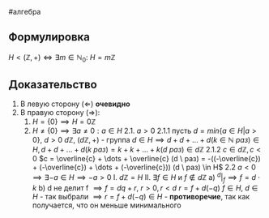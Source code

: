 #алгебра 
## Формулировка
$H < (\mathbb{Z}, +) \iff \exists m \in \mathbb{N}_0: \ H = m \mathbb{Z}$
## Доказательство
1) В левую сторону ($\Leftarrow$) **очевидно**
2) В правую сторону ($\Rightarrow$):
	1. $H = \{ 0\} \implies H = 0 \mathbb{Z}$
	2. $H \neq \{ 0 \} \implies \exists a \neq 0: a \in H$
		2.1. $a > 0$
			2.1.1 пусть $d = min \{ a \in H | a > 0 \}, \ d > 0$
			$d \mathbb{Z}, \ (d \mathbb{Z}, +)$ - группа
			$d \in H \implies d + d + \dots + d (k \in \mathbb{N} \ раз) \in H, d + d + \dots + d (k \ раз) = k + k + \dots + k (d \ раз) \in d \mathbb{Z}$
			2.1.2 $c \in d \mathbb{Z}, c < 0$
			$c = \overline{c} + \dots + \overline{c} (d \ раз) = -((-\overline{c}) + (-\overline{c}) + \dots + (-\overline{c})) (d \ раз) \in H$
		2.2 $a < 0 \implies \exists -a \in H \implies -a > 0$
	I. $d \mathbb{Z} = H$
	II. $\exists f \in H$ и $f \notin d \mathbb{Z}$
		a) $^d|_f \implies f = d \cdot k$
		b) d не делит f $\implies f = dq + r, \ r > 0, r < d$
			$r = f + d(-q)$
			$f \in H, \ d \in H$ - так выбрали $\implies r = f + d(-q) \in H$ - **противоречие**, так как получается, что он меньше минимального